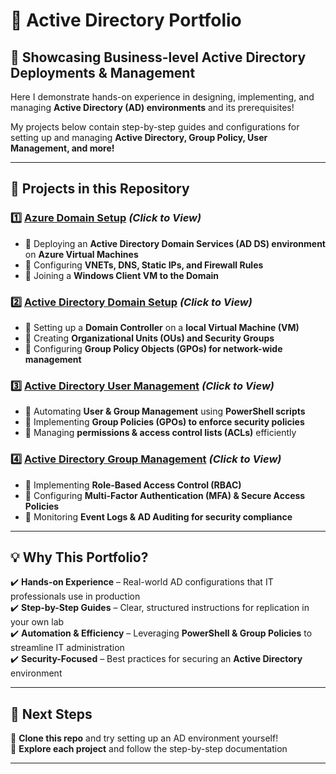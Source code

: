 # 🏢 **Active Directory Portfolio**  

## 🔹  Showcasing Business-level Active Directory Deployments & Management  

 Here I demonstrate hands-on experience in designing, implementing, and managing **Active Directory (AD) environments** and its prerequisites! 

 My projects below contain step-by-step guides and configurations for setting up and managing **Active Directory, Group Policy, User Management, and more!**  

---

## 📌 **Projects in this Repository**  

### 1️⃣ [Azure Domain Setup](https://github.com/cn205000/IT-Portfolio/tree/main/Active%20Directory/Azure-Domain-Setup)    *(Click to View)*  
- 🔹 Deploying an **Active Directory Domain Services (AD DS) environment** on **Azure Virtual Machines**  
- 🔹 Configuring **VNETs, DNS, Static IPs, and Firewall Rules**  
- 🔹 Joining a **Windows Client VM to the Domain**  

### 2️⃣ [**Active Directory Domain Setup**](https://github.com/cn205000/IT-Portfolio/tree/main/Active%20Directory/ActiveDirectory-DomainSetup) *(Click to View)*  
- 🔹 Setting up a **Domain Controller** on a **local Virtual Machine (VM)**  
- 🔹 Creating **Organizational Units (OUs) and Security Groups**  
- 🔹 Configuring **Group Policy Objects (GPOs) for network-wide management**  

### 3️⃣ [**Active Directory User Management**](https://github.com/cn205000/IT-Portfolio/tree/main/Active%20Directory/ActiveDirectory-UserManagement) *(Click to View)*  
- 🔹 Automating **User & Group Management** using **PowerShell scripts**  
- 🔹 Implementing **Group Policies (GPOs) to enforce security policies**  
- 🔹 Managing **permissions & access control lists (ACLs)** efficiently  

### 4️⃣ [**Active Directory Group Management**](https://github.com/cn205000/IT-Portfolio/tree/main/Active%20Directory/ActiveDirectory-GPO-Management) *(Click to View)*  
- 🔹 Implementing **Role-Based Access Control (RBAC)**  
- 🔹 Configuring **Multi-Factor Authentication (MFA) & Secure Access Policies**  
- 🔹 Monitoring **Event Logs & AD Auditing for security compliance**  

---

## 💡 **Why This Portfolio?**  

✔️ **Hands-on Experience** – Real-world AD configurations that IT professionals use in production  
✔️ **Step-by-Step Guides** – Clear, structured instructions for replication in your own lab  
✔️ **Automation & Efficiency** – Leveraging **PowerShell & Group Policies** to streamline IT administration  
✔️ **Security-Focused** – Best practices for securing an **Active Directory** environment  


---

## 🚀 **Next Steps**  

💾 **Clone this repo** and try setting up an AD environment yourself!  
📖 **Explore each project** and follow the step-by-step documentation  

---
